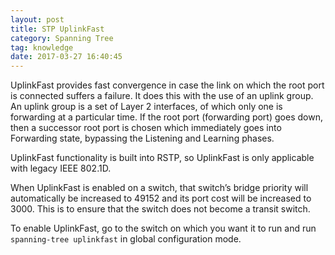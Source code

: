 ```yaml
---
layout: post
title: STP UplinkFast
category: Spanning Tree
tag: knowledge
date: 2017-03-27 16:40:45
---
```

UplinkFast provides fast convergence in case the link on which the root port is connected suffers a failure. It does this with the use of an uplink group. An uplink group is a set of Layer 2 interfaces, of which only one is forwarding at a particular time. If the root port (forwarding port) goes down, then a successor root port is chosen which immediately goes into Forwarding state, bypassing the Listening and Learning phases.

UplinkFast functionality is built into RSTP, so UplinkFast is only applicable with legacy IEEE 802.1D.

When UplinkFast is enabled on a switch, that switch’s bridge priority will automatically be increased to 49152 and its port cost will be increased to 3000. This is to ensure that the switch does not become a transit switch.

To enable UplinkFast, go to the switch on which you want it to run and run `spanning-tree uplinkfast` in global configuration mode.
